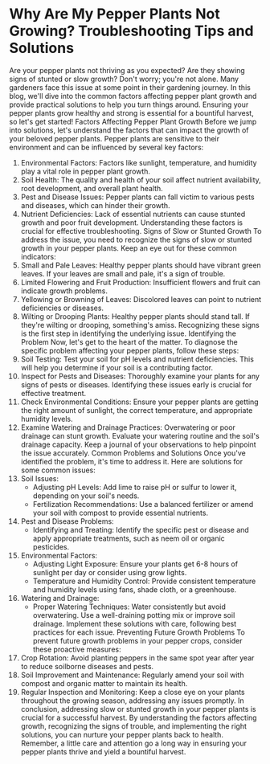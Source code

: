 # Why Are My Pepper Plants Not Growing? Troubleshooting Tips and Solutions
Are your pepper plants not thriving as you expected? Are they showing signs of stunted or slow growth? Don't worry; you're not alone. Many gardeners face this issue at some point in their gardening journey. In this blog, we'll dive into the common factors affecting pepper plant growth and provide practical solutions to help you turn things around. Ensuring your pepper plants grow healthy and strong is essential for a bountiful harvest, so let's get started!
Factors Affecting Pepper Plant Growth
Before we jump into solutions, let's understand the factors that can impact the growth of your beloved pepper plants. Pepper plants are sensitive to their environment and can be influenced by several key factors:
1. Environmental Factors: Factors like sunlight, temperature, and humidity play a vital role in pepper plant growth.
2. Soil Health: The quality and health of your soil affect nutrient availability, root development, and overall plant health.
3. Pest and Disease Issues: Pepper plants can fall victim to various pests and diseases, which can hinder their growth.
4. Nutrient Deficiencies: Lack of essential nutrients can cause stunted growth and poor fruit development.
Understanding these factors is crucial for effective troubleshooting.
Signs of Slow or Stunted Growth
To address the issue, you need to recognize the signs of slow or stunted growth in your pepper plants. Keep an eye out for these common indicators:
1. Small and Pale Leaves: Healthy pepper plants should have vibrant green leaves. If your leaves are small and pale, it's a sign of trouble.
2. Limited Flowering and Fruit Production: Insufficient flowers and fruit can indicate growth problems.
3. Yellowing or Browning of Leaves: Discolored leaves can point to nutrient deficiencies or diseases.
4. Wilting or Drooping Plants: Healthy pepper plants should stand tall. If they're wilting or drooping, something's amiss.
Recognizing these signs is the first step in identifying the underlying issue.
Identifying the Problem
Now, let's get to the heart of the matter. To diagnose the specific problem affecting your pepper plants, follow these steps:
1. Soil Testing: Test your soil for pH levels and nutrient deficiencies. This will help you determine if your soil is a contributing factor.
2. Inspect for Pests and Diseases: Thoroughly examine your plants for any signs of pests or diseases. Identifying these issues early is crucial for effective treatment.
3. Check Environmental Conditions: Ensure your pepper plants are getting the right amount of sunlight, the correct temperature, and appropriate humidity levels.
4. Examine Watering and Drainage Practices: Overwatering or poor drainage can stunt growth. Evaluate your watering routine and the soil's drainage capacity.
Keep a journal of your observations to help pinpoint the issue accurately.
Common Problems and Solutions
Once you've identified the problem, it's time to address it. Here are solutions for some common issues:
1. Soil Issues:
   - Adjusting pH Levels: Add lime to raise pH or sulfur to lower it, depending on your soil's needs.
   - Fertilization Recommendations: Use a balanced fertilizer or amend your soil with compost to provide essential nutrients.
2. Pest and Disease Problems:
   - Identifying and Treating: Identify the specific pest or disease and apply appropriate treatments, such as neem oil or organic pesticides.
3. Environmental Factors:
   - Adjusting Light Exposure: Ensure your plants get 6-8 hours of sunlight per day or consider using grow lights.
   - Temperature and Humidity Control: Provide consistent temperature and humidity levels using fans, shade cloth, or a greenhouse.
4. Watering and Drainage:
   - Proper Watering Techniques: Water consistently but avoid overwatering. Use a well-draining potting mix or improve soil drainage.
Implement these solutions with care, following best practices for each issue.
Preventing Future Growth Problems
To prevent future growth problems in your pepper crops, consider these proactive measures:
1. Crop Rotation: Avoid planting peppers in the same spot year after year to reduce soilborne diseases and pests.
2. Soil Improvement and Maintenance: Regularly amend your soil with compost and organic matter to maintain its health.
3. Regular Inspection and Monitoring: Keep a close eye on your plants throughout the growing season, addressing any issues promptly.
In conclusion, addressing slow or stunted growth in your pepper plants is crucial for a successful harvest. By understanding the factors affecting growth, recognizing the signs of trouble, and implementing the right solutions, you can nurture your pepper plants back to health. Remember, a little care and attention go a long way in ensuring your pepper plants thrive and yield a bountiful harvest. 
